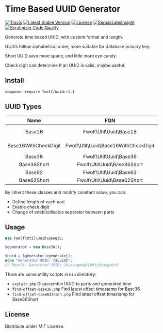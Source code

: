 # Time Based UUID Generator


[![Travis](https://travis-ci.org/fwolf/uuid.php.svg?branch=master)](https://travis-ci.org/fwolf/uuid.php)
[![Latest Stable Version](https://poser.pugx.org/fwolf/uuid/v/stable)](https://packagist.org/packages/fwolf/uuid)
[![License](https://poser.pugx.org/fwolf/uuid/license)](https://packagist.org/packages/fwolf/uuid)
[![SensioLabsInsight](https://insight.sensiolabs.com/projects/0b69a67a-56ee-4124-a8bb-5ecab610759d/mini.png)](https://insight.sensiolabs.com/projects/0b69a67a-56ee-4124-a8bb-5ecab610759d)
[![Scrutinizer Code Quality](https://scrutinizer-ci.com/g/fwolf/uuid.php/badges/quality-score.png?b=master)](https://scrutinizer-ci.com/g/fwolf/uuid.php/?branch=master)


Generate time based UUID, with custom format and length.

UUIDs follow alphabetical order, more suitable for database primary key.

Short UUID save more space, and little more eye candy.

Check digit can determine if an UUID is valid, maybe useful.


## Install

    composer require fwolf/uuid:~1.1


## UUID Types

|         Name         |                  FQN                 | Length |                Example               |
|:--------------------:|:------------------------------------:|:------:|:------------------------------------:|
| Base16               | Fwolf\Util\Uuid\Base16               |   36   | 57fbbc3d-afca-0001-5962-39f13698e4fe |
| Base16WithCheckDigit | Fwolf\Util\Uuid\Base16WithCheckDigit |   36   | 57fbbc3d-afd6-0001-5962-66ede233d441 |
| Base36               | Fwolf\Util\Uuid\Base36               |   25   | 1bjzaogobg01b0tjd6q2qx6t9            |
| Base36Short          | Fwolf\Util\Uuid\Base36Short          |   16   | 1bjzaogok11ggcm5                     |
| Base62               | Fwolf\Util\Uuid\Base62               |   24   | 1BTD4N3MsO01qbPidY17hfOz             |
| Base62Short          | Fwolf\Util\Uuid\Base62Short          |   15   | 10L1XTQ9s1Ip2Og                      |

By inherit these classes and modify constant value, you can:

- Define length of each part
- Enable check digit
- Change of enable/disable separator between parts


## Usage

```php
use Fwolf\Util\Uuid\Base36;

$generator = new Base36();

$uuid = $generator->generate();
echo "Generated UUID: {$uuid}";
// Result: Generated UUID: 1bjzaogobg01b0tjd6q2qx6t9
```

There are some utility scripts in `bin` directory:

- `explain.php` Disassemble UUID to parts and generated time
- `find-offset-base36.php` Find latest offset timestamp for Base36
- `find-offset-base62Short.php` Find latest offset timestamp for Base36Short


## License

Distribute under MIT License.
